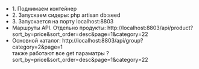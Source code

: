 <ul>
   <li> 1. Поднимаем контейнер </li>
   <li> 2. Запускаем сидеры: php artisan db:seed </li>
   <li> 3. Запускается на порту localhost:8803 </li>

   <li> Маршруты API. Отдельно продукты: http://localhost:8803/api/product?sort_by=price&sort_order=desc&page=1&category=22 </li>

   <li> Основной каталог: http://localhost:8803/api/group?category=2&page=1 <br> 
       также работают все get параматры ?sort_by=price&sort_order=desc&page=1&category=22 
   </li>

</ul>